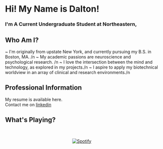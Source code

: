# Hi! My Name is Dalton! 
### I'm A Current Undergraduate Student at Northeastern, 

## Who Am I?
~ I'm originally from upstate New York, and currently pursuing my B.S. in Boston, MA. /n
~ My academic passions are neuroscience and psychological research.   /n
~ I love the intersection between the mind and technology, as explored in my projects./n
~ I aspire to apply my biotechnical worldview in an array of clinical and research environments./n

## Professional Information
My resume is available here.  
Contact me on [linkedin](https://www.linkedin.com/in/dalton-tahy/)

## What's Playing?
&nbsp;<div align="center">
  [![Spotify](https://spotify-now-playing-onv2.vercel.app/api/spotify?background_color=0d1117&border_color=ffffff)](https://open.spotify.com/user/daltonthefish)
</div>
<!--
**daltontahy/daltontahy** is a ✨ _special_ ✨ repository because its `README.md` (this file) appears on your GitHub profile.

Here are some ideas to get you started:

- 🔭 I’m currently working on ...
- 🌱 I’m currently learning ...
- 👯 I’m looking to collaborate on ...
- 🤔 I’m looking for help with ...
- 💬 Ask me about ...
- 📫 How to reach me: ...
- 😄 Pronouns: ...
- ⚡ Fun fact: ...
-->
